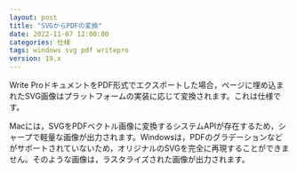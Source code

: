 ```yaml
---
layout: post
title: "SVGからPDFの変換"
date: 2022-11-07 12:00:00
categories: 仕様
tags: windows svg pdf writepro 
version: 19.x
---
```


Write ProドキュメントをPDF形式でエクスポートした場合，ページに埋め込まれたSVG画像はプラットフォームの実装に応じて変換されます。これは仕様です。

Macには，SVGをPDFベクトル画像に変換するシステムAPIが存在するため，シャープで軽量な画像が出力されます。Windowsは，PDFのグラデーションなどがサポートされていないため，オリジナルのSVGを完全に再現することができません。そのような画像は，ラスタライズされた画像が出力されます。
